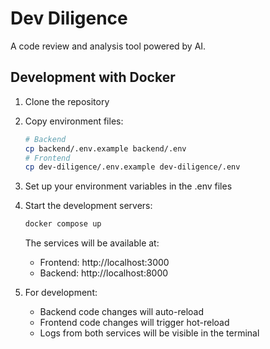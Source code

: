 # Dev Diligence

A code review and analysis tool powered by AI.

## Development with Docker

1. Clone the repository
2. Copy environment files:
   ```bash
   # Backend
   cp backend/.env.example backend/.env
   # Frontend
   cp dev-diligence/.env.example dev-diligence/.env
   ```

3. Set up your environment variables in the .env files

4. Start the development servers:
   ```bash
   docker compose up
   ```

   The services will be available at:
   - Frontend: http://localhost:3000
   - Backend: http://localhost:8000

5. For development:
   - Backend code changes will auto-reload
   - Frontend code changes will trigger hot-reload
   - Logs from both services will be visible in the terminal